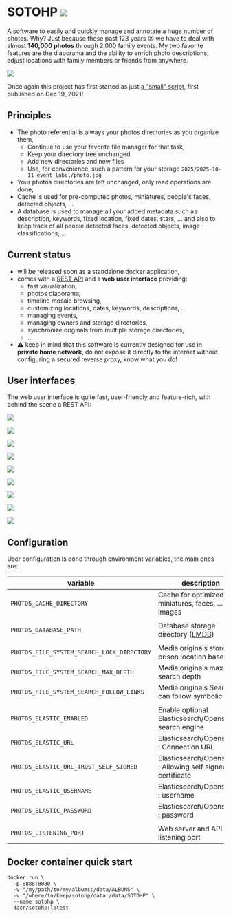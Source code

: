 # SOTOHP [![][sotohpImg]][sotohpLnk]

A software to easily and quickly manage and annotate a huge number of photos.
Why? Just because those past 123 years 😉 we have to deal with almost **140,000 photos** through 2,000 family events.
My two favorite features are the diaporama and the ability to enrich photo descriptions,
adjust locations with family members or friends from anywhere.

![](docs/screenshots/00-diaporama.png)

Once again this project has first started as just [a "small" script][photosc], first published on Dec 19, 2021!

## Principles

- The photo referential is always your photos directories as you organize them,
    - Continue to use your favorite file manager for that task,
    - Keep your directory tree unchanged
    - Add new directories and new files
    - Use, for convenience, such a pattern for your storage `2025/2025-10-11 event label/photo.jpg`
- Your photos directories are left unchanged, only read operations are done,
- Cache is used for pre-computed photos, miniatures, people's faces, detected objects, ...
- A database is used to manage all your added metadata such as description, keywords, fixed location, fixed dates,
  stars, ... and also to keep track of all people detected faces, detected objects, image classifications, ...

## Current status

- will be released soon as a standalone docker application,
- comes with a [REST API](frontend-user-interface/openapi/docs.yaml) and a **web user interface** providing:
    - fast visualization,
    - photos diaporama,
    - timeline mosaic browsing,
    - customizing locations, dates, keywords, descriptions, ...
    - managing events,
    - managing owners and storage directories,
    - synchronize originals from multiple storage directories,
    - ...
- ⚠️ keep in mind that this software is currently designed for use in **private home network**,
  do not expose it directly to the internet without configuring a secured reverse proxy, know
  what you do!

## User interfaces

The web user interface is quite fast, user-friendly and feature-rich, with behind the scene a REST API:

![](docs/screenshots/10-viewer.png)

![](docs/screenshots/15-viewer-edit.png)

![](docs/screenshots/30-mosaic.png)

![](docs/screenshots/40-events.png)

![](docs/screenshots/45-events-edit.png)

![](docs/screenshots/60-maps.png)

![](docs/screenshots/70-settings.png)

![](docs/screenshots/80-openapi.png)

![](docs/screenshots/99-dashboard.png)

## Configuration

User configuration is done through environment variables, the main ones are:

| variable                                   | description                                                     | default value           |
|--------------------------------------------|-----------------------------------------------------------------|-------------------------|
| `PHOTOS_CACHE_DIRECTORY`                   | Cache for optimized, miniatures, faces, ... images              | `.sotohp` (current dir) |
|                                            |                                                                 |                         |
| `PHOTOS_DATABASE_PATH`                     | Database storage directory ([LMDB][lmdb])                       | `.lmdb` (current dir)   |
|                                            |                                                                 |                         |
| `PHOTOS_FILE_SYSTEM_SEARCH_LOCK_DIRECTORY` | Media originals store prison location base                      | `/data/ALBUMS`          |
| `PHOTOS_FILE_SYSTEM_SEARCH_MAX_DEPTH`      | Media originals max search depth                                | `10`                    |
| `PHOTOS_FILE_SYSTEM_SEARCH_FOLLOW_LINKS`   | Media originals Search can follow symbolic links                | `false`                 |
|                                            |                                                                 |                         |
| `PHOTOS_ELASTIC_ENABLED`                   | Enable optional Elasticsearch/Opensearch search engine          | `true`                  |
| `PHOTOS_ELASTIC_URL`                       | Elasticsearch/Opensearch : Connection URL                       | `http://127.0.0.1:9200` |
| `PHOTOS_ELASTIC_URL_TRUST_SELF_SIGNED`     | Elasticsearch/Opensearch : Allowing self signed SSL certificate | `false`                 |
| `PHOTOS_ELASTIC_USERNAME`                  | Elasticsearch/Opensearch : username                             |                         |
| `PHOTOS_ELASTIC_PASSWORD`                  | Elasticsearch/Opensearch : password                             |                         |
|                                            |                                                                 |                         |
| `PHOTOS_LISTENING_PORT`                    | Web server and API listening port                               | `8080`                  |

## Docker container quick start
```
docker run \
  -p 8888:8080 \
  -v "/my/path/to/my/albums:/data/ALBUMS" \
  -v "/where/to/keep/sotohp/data:/data/SOTOHP" \
  --name sotohp \
  dacr/sotohp:latest
```

[photosc]: https://gist.github.com/dacr/46718666ae96ebac300b27c80ed7bec3

[lmdb]: https://github.com/dacr/zio-lmdb

[sotohp]:    https://github.com/dacr/sotohp

[sotohpImg]: https://img.shields.io/maven-central/v/fr.janalyse/sotohp-model_3.svg

[sotohpLnk]: https://mvnrepository.com/artifact/fr.janalyse/sotohp-model
